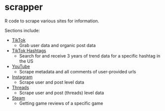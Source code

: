 
<!-- README.md is generated from README.Rmd. Please edit that file -->

# scrapper

<!-- badges: start -->
<!-- badges: end -->

R code to scrape various sites for information.

Sections include:

- [TikTok](https://github.com/taylorgrant/scrapper/tree/main/tiktok)
  - Grab user data and organic post data
- [TikTok
  Hashtags](https://github.com/taylorgrant/scrapper/tree/main/tiktok_trends)
  - Search for and receive 3 years of trend data for a specific hashtag
    in the US
- [YouTube](https://github.com/taylorgrant/scrapper/tree/main/youtube)
  - Scrape metadata and all comments of user-provided urls
- [Instagram](https://github.com/taylorgrant/scrapper/tree/main/instagram)
  - Scrape user and post level data
- [Threads](https://github.com/taylorgrant/scrapper/tree/main/threads)
  - Scrape user and post (threads) level data
- [Steam](https://github.com/taylorgrant/scrapper/tree/main/steam)
  - Getting game reviews of a specific game
